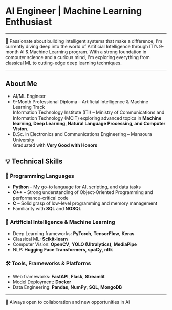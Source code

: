 
# **AI Engineer | Machine Learning Enthusiast**  

---

🚀 Passionate about building intelligent systems that make a difference, I'm currently diving deep into the world of Artificial Intelligence through ITI’s 9-month AI & Machine Learning program. With a strong foundation in computer science and a curious mind, I'm exploring everything from classical ML to cutting-edge deep learning techniques.

---

## About Me

- AI/ML Engineer  
- 9-Month Professional Diploma – Artificial Intelligence & Machine Learning Track  
  Information Technology Institute (ITI) – Ministry of Communications and Information Technology (MCIT)
  exploring advanced topics in **Machine learning, Deep Learning, Natural Language Processing, and Computer Vision**.
- B.Sc. in Electronics and Communications Engineering – Mansoura University  
 Graduated with **Very Good with Honors**



## 💡 Technical Skills

### 🧾 Programming Languages
- **Python** – My go-to language for AI, scripting, and data tasks  
- **C++** – Strong understanding of Object-Oriented Programming and performance-critical code  
- **C** – Solid grasp of low-level programming and memory management  
- Familiarity with **SQL** and **NOSQL**

### 🤖 Artificial Intelligence & Machine Learning
- Deep Learning frameworks: **PyTorch**, **TensorFlow**, **Keras**
- Classical ML: **Scikit-learn**
- Computer Vision: **OpenCV**, **YOLO (Ultralytics)**, **MediaPipe**
- NLP: **Hugging Face Transformers**, **spaCy**, **nltk**

### 🛠️ Tools, Frameworks & Platforms
- Web frameworks: **FastAPI**, **Flask**, **Streamlit**
- Model Deployment: **Docker**
- Data Engineering: **Pandas**, **NumPy**, **SQL**, **MongoDB**

---

🚀 Always open to collaboration and new opportunities in Ai
